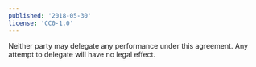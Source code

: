 ```yaml
---
published: '2018-05-30'
license: 'CC0-1.0'
---
```


Neither party may delegate any performance under this agreement. Any attempt to delegate will have no legal effect.
